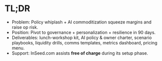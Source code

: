 # TL;DR
- Problem: Policy whiplash + AI commoditization squeeze margins and raise op risk.
- Position: Pivot to governance + personalization + resilience in 90 days.
- Deliverables: lunch-workshop kit, AI policy & owner charter, scenario playbooks, liquidity drills, comms templates, metrics dashboard, pricing menu.
- Support: InSeed.com assists **free of charge** during its setup phase.
